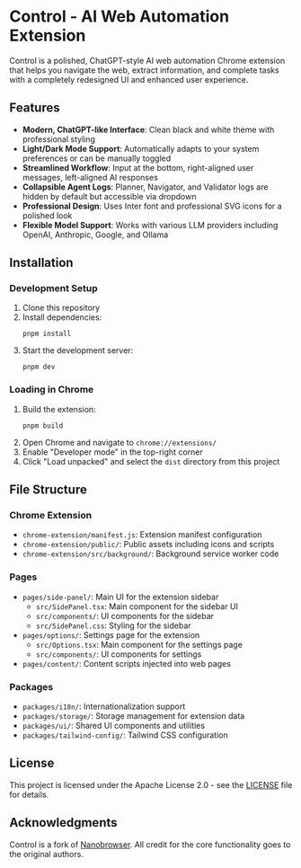 # Control - AI Web Automation Extension

Control is a polished, ChatGPT-style AI web automation Chrome extension that helps you navigate the web, extract information, and complete tasks with a completely redesigned UI and enhanced user experience.

## Features

- **Modern, ChatGPT-like Interface**: Clean black and white theme with professional styling
- **Light/Dark Mode Support**: Automatically adapts to your system preferences or can be manually toggled
- **Streamlined Workflow**: Input at the bottom, right-aligned user messages, left-aligned AI responses
- **Collapsible Agent Logs**: Planner, Navigator, and Validator logs are hidden by default but accessible via dropdown
- **Professional Design**: Uses Inter font and professional SVG icons for a polished look
- **Flexible Model Support**: Works with various LLM providers including OpenAI, Anthropic, Google, and Ollama

## Installation

### Development Setup

1. Clone this repository
2. Install dependencies:
   ```
   pnpm install
   ```
3. Start the development server:
   ```
   pnpm dev
   ```

### Loading in Chrome

1. Build the extension:
   ```
   pnpm build
   ```
2. Open Chrome and navigate to `chrome://extensions/`
3. Enable "Developer mode" in the top-right corner
4. Click "Load unpacked" and select the `dist` directory from this project

## File Structure

### Chrome Extension
- `chrome-extension/manifest.js`: Extension manifest configuration
- `chrome-extension/public/`: Public assets including icons and scripts
- `chrome-extension/src/background/`: Background service worker code

### Pages
- `pages/side-panel/`: Main UI for the extension sidebar
  - `src/SidePanel.tsx`: Main component for the sidebar UI
  - `src/components/`: UI components for the sidebar
  - `src/SidePanel.css`: Styling for the sidebar
- `pages/options/`: Settings page for the extension
  - `src/Options.tsx`: Main component for the settings page
  - `src/components/`: UI components for settings
- `pages/content/`: Content scripts injected into web pages

### Packages
- `packages/i18n/`: Internationalization support
- `packages/storage/`: Storage management for extension data
- `packages/ui/`: Shared UI components and utilities
- `packages/tailwind-config/`: Tailwind CSS configuration

## License

This project is licensed under the Apache License 2.0 - see the [LICENSE](LICENSE) file for details.

## Acknowledgments

Control is a fork of [Nanobrowser](https://github.com/nanobrowser/nanobrowser). All credit for the core functionality goes to the original authors.
